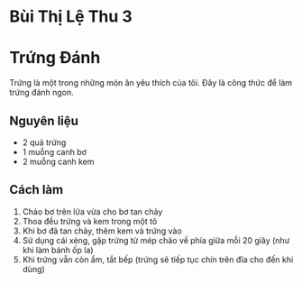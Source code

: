 <html>
    <head>
        <title> Bài tập list </title>
        <meta chaset="utf-8"/>
    </head>
    <body>
        <h1> Bùi Thị Lệ Thu 3</h1>
        <h1>Trứng Đánh</h1>
<p>Trứng là một trong những món ăn yêu thích của tôi. Đây là công thức để làm trứng đánh ngon.</p>
 
<h2>Nguyên liệu</h2>
<ul>
<li>2 quả trứng</li>
<li>1 muỗng canh bơ</li>
<li>2 muỗng canh kem</li>
</ul>
<h2>Cách làm</h2>
<ol>
<li>Chảo bơ trên lửa vừa cho bơ tan chảy</li>
<li>Thoa đều trứng và kem trong một tô</li>
<li>Khi bơ đã tan chảy, thêm kem và trứng vào</li>
<li>Sử dụng cái xẻng, gập trứng từ mép chảo về phía giữa mỗi 20 giây (như khi làm bánh ốp la)</li>
<li>Khi trứng vẫn còn ẩm, tắt bếp (trứng sẽ tiếp tục chín trên đĩa cho đến khi dùng)</li>
 </ol>  
 </body>
</html>
